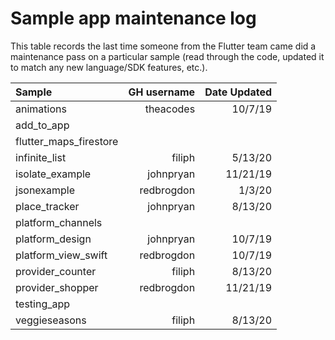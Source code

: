 # Sample app maintenance log

This table records the last time someone from the Flutter team came did a
maintenance pass on a particular sample (read through the code, updated it to
match any new language/SDK features, etc.).

| Sample                    | GH username        | Date Updated   |
| :------------------------ | -----------------: | -------------: |
| animations                | theacodes          | 10/7/19        |
| add_to_app                |                    |                |
| flutter_maps_firestore    |                    |                |
| infinite_list             | filiph             | 5/13/20        |
| isolate_example           | johnpryan          | 11/21/19       |
| jsonexample               | redbrogdon         | 1/3/20         |
| place_tracker             | johnpryan          | 8/13/20        |
| platform_channels         |                    |                |
| platform_design           | johnpryan          | 10/7/19        |
| platform_view_swift       | redbrogdon         | 10/7/19        |
| provider_counter          | filiph             | 8/13/20        |
| provider_shopper          | redbrogdon         | 11/21/19       |
| testing_app               |                    |                |
| veggieseasons             | filiph             | 8/13/20        |
